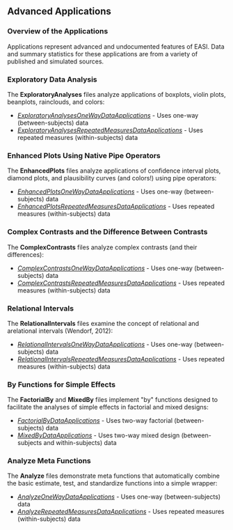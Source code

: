 
## Advanced Applications

### Overview of the Applications

Applications represent advanced and undocumented features of EASI. Data and summary statistics for these applications are from a variety of published and simulated sources.

### Exploratory Data Analysis

The **ExploratoryAnalyses** files analyze applications of boxplots, violin plots, beanplots, rainclouds, and colors:

- [*ExploratoryAnalysesOneWayDataApplications*](./ExploratoryAnalysesOneWayDataApplications.md) - Uses one-way (between-subjects) data
- [*ExploratoryAnalysesRepeatedMeasuresDataApplications*](./ExploratoryAnalysesRepeatedMeasuresDataApplications.md) - Uses repeated measures (within-subjects) data

### Enhanced Plots Using Native Pipe Operators

The **EnhancedPlots** files analyze applications of confidence interval plots, diamond plots, and plausibility curves (and colors!) using pipe operators:

- [*EnhancedPlotsOneWayDataApplications*](./EnhancedPlotsOneWayDataApplications.md) - Uses one-way (between-subjects) data
- [*EnhancedPlotsRepeatedMeasuresDataApplications*](./EnhancedPlotsRepeatedMeasuresDataApplications.md) - Uses repeated measures (within-subjects) data

### Complex Contrasts and the Difference Between Contrasts

The **ComplexContrasts** files analyze complex contrasts (and their differences):

- [*ComplexContrastsOneWayDataApplications*](./ComplexContrastsOneWayDataApplications.md) - Uses one-way (between-subjects) data
- [*ComplexContrastsRepeatedMeasuresDataApplications*](./ComplexContrastsRepeatedMeasuresDataApplications.md) - Uses repeated measures (within-subjects) data

### Relational Intervals

The **RelationalIntervals** files examine the concept of relational and arelational intervals (Wendorf, 2012):

- [*RelationalIntervalsOneWayDataApplications*](./RelationalIntervalsOneWayDataApplications.md) - Uses one-way (between-subjects) data
- [*RelationalIntervalsRepeatedMeasuresDataApplications*](./RelationalIntervalsRepeatedMeasuresDataApplications.md) - Uses repeated measures (within-subjects) data

### By Functions for Simple Effects

The **FactorialBy**  and **MixedBy** files implement "by" functions designed to facilitate the analyses of simple effects in factorial and mixed designs:

- [*FactorialByDataApplications*](./FactorialByDataApplications.md) - Uses two-way factorial (between-subjects) data
- [*MixedByDataApplications*](./MixedByDataApplications.md) - Uses two-way mixed design (between-subjects and within-subjects) data

### Analyze Meta Functions

The **Analyze** files demonstrate meta functions that automatically combine the basic estimate, test, and standardize functions into a simple wrapper:

- [*AnalyzeOneWayDataApplications*](./AnalyzeOneWayDataApplications.md) - Uses one-way (between-subjects) data
- [*AnalyzeRepeatedMeasuresDataApplications*](./AnalyzeRepeatedMeasuresDataApplications.md) - Uses repeated measures (within-subjects) data
